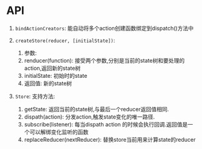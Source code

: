 # API

1. `bindActionCreators`: 能自动将多个action创建函数绑定到dispatch()方法中
2. `createStore(reducer, [initialState])`: 

    1. 参数: 
      1. renducer(function): 接受两个参数,分别是当前的state树和要处理的action,返回新的state树
      2. initialState: 初始时的state
    2. 返回值: 新的state树
3. `Store`: 支持方法: 
  
    1. getState: 返回当前的state树,与最后一个reducer返回值相同.
    2. dispath(action): 分发action,触发state变化的唯一路径.
    3. subscribe(listener): 每当dispath action 的时候会执行回调.返回值是一个可以解绑变化监听的函数
    4. replaceReducer(nextReducer): 替换store当前用来计算state的reducer
    